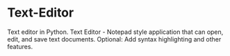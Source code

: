# Text-Editor
Text editor in Python.
Text Editor - Notepad style application that can open, edit, and save text documents. Optional: Add syntax highlighting and other features.
